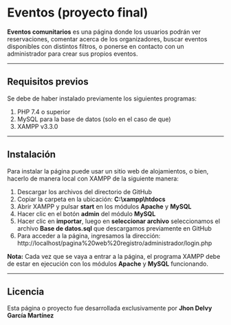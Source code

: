 # Eventos (proyecto final)

**Eventos comunitarios** es una página donde los usuarios podrán ver reservaciones, comentar acerca de los organizadores, buscar eventos disponibles con distintos filtros, o ponerse en contacto con un administrador para crear sus propios eventos.

---

## Requisitos previos

Se debe de haber instalado previamente los siguientes programas:

1. PHP 7.4 o superior
2. MySQL para la base de datos (solo en el caso de que)
3. XAMPP v3.3.0

---

## Instalación

Para instalar la página puede usar un sitio web de alojamientos, o bien, hacerlo de manera local con XAMPP de la siguiente manera:

1. Descargar los archivos del directorio de GitHub
2. Copiar la carpeta en la ubicación: **C:\xampp\htdocs**
3. Abrir XAMPP y pulsar **start** en los módulos **Apache** y **MySQL**
4. Hacer clic en el botón **admin** del módulo **MySQL**
5. Hacer clic en **importar**, luego en **seleccionar archivo** seleccionamos el archivo **Base de datos.sql** que descargamos previamente en GitHub
6. Para acceder a la página, ingresamos la dirección: http://localhost/pagina%20web%20registro/administrador/login.php

**Nota:** Cada vez que se vaya a entrar a la página, el programa XAMPP debe de estar en ejecución con los módulos **Apache** y **MySQL** funcionando.

---

## Licencia

Esta página o proyecto fue desarrollada exclusivamente por **Jhon Delvy García Martínez**

